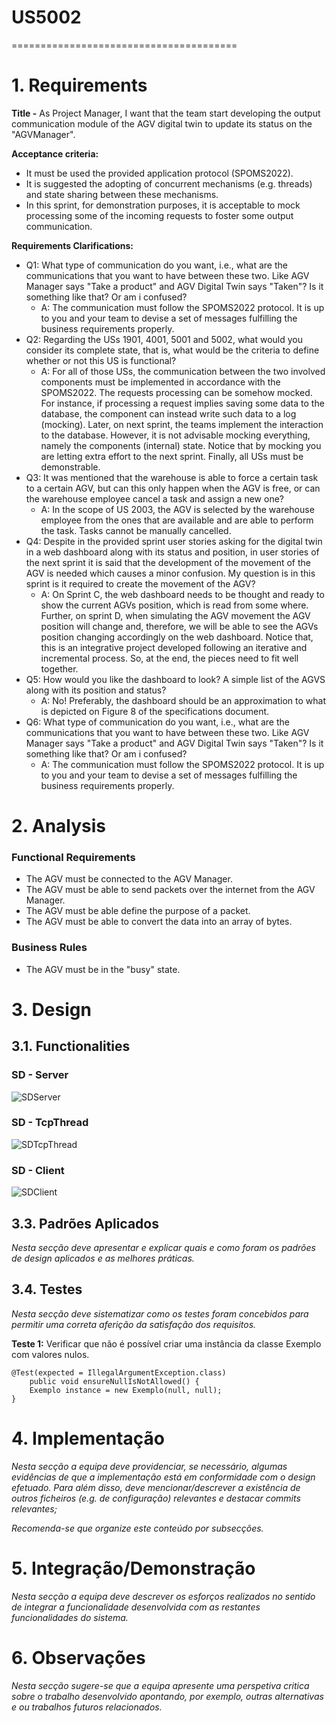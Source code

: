 # US5002
=======================================

# 1. Requirements

**Title -** As Project Manager, I want that the team start developing the output communication module of the AGV digital twin to update its status on the "AGVManager".

**Acceptance criteria:**
* It must be used the provided application protocol (SPOMS2022).
* It is suggested the adopting of concurrent mechanisms (e.g. threads) and state sharing between these mechanisms.
* In this sprint, for demonstration purposes, it is acceptable to mock processing some of the incoming requests to foster some output communication.

**Requirements Clarifications:**
* Q1: What type of communication do you want, i.e., what are the communications that you want to have between these two. Like AGV Manager says "Take a product" and AGV Digital Twin says "Taken"? Is it something like that? Or am i confused?
	* A: The communication must follow the SPOMS2022 protocol. It is up to you and your team to devise a set of messages fulfilling the business requirements properly.
* Q2: Regarding the USs 1901, 4001, 5001 and 5002, what would you consider its complete state, that is, what would be the criteria to define whether or not this US is functional?
	* A: For all of those USs, the communication between the two involved components must be implemented in accordance with the SPOMS2022. The requests processing can be somehow mocked. For instance, if processing a request implies saving some data to the database, the component can instead write such data to a log (mocking). Later, on next sprint, the teams implement the interaction to the database. However, it is not advisable mocking everything, namely the components (internal) state. Notice that by mocking you are letting extra effort to the next sprint. Finally, all USs must be demonstrable.
* Q3: It was mentioned that the warehouse is able to force a certain task to a certain AGV, but can this only happen when the AGV is free, or can the warehouse employee cancel a task and assign a new one?
	* A: In the scope of US 2003, the AGV is selected by the warehouse employee from the ones that are available and are able to perform the task. Tasks cannot be manually cancelled.
* Q4: Despite in the provided sprint user stories asking for the digital twin in a web dashboard along with its status and position, in user stories of the next sprint it is said that the development of the movement of the AGV is needed which causes a minor confusion. My question is in this sprint is it required to create the movement of the AGV?
	* A: On Sprint C, the web dashboard needs to be thought and ready to show the current AGVs position, which is read from some where. Further, on sprint D, when simulating the AGV movement the AGV position will change and, therefore, we will be able to see the AGVs position changing accordingly on the web dashboard. Notice that, this is an integrative project developed following an iterative and incremental process. So, at the end, the pieces need to fit well together.
* Q5: How would you like the dashboard to look? A simple list of the AGVS along with its position and status?
	* A: No! Preferably, the dashboard should be an approximation to what is depicted on Figure 8 of the specifications document.
* Q6: What type of communication do you want, i.e., what are the communications that you want to have between these two. Like AGV Manager says "Take a product" and AGV Digital Twin says "Taken"? Is it something like that? Or am i confused?
	* A: The communication must follow the SPOMS2022 protocol. It is up to you and your team to devise a set of messages fulfilling the business requirements properly.

# 2. Analysis

### Functional Requirements
- The AGV must be connected to the AGV Manager.
- The AGV must be able to send packets over the internet from the AGV Manager.
- The AGV must be able define the purpose of a packet.
- The AGV must be able to convert the data into an array of bytes.

### Business Rules
- The AGV must be in the "busy" state.

# 3. Design

## 3.1. Functionalities

### SD - Server
![SDServer](SD-Server.png)
### SD - TcpThread
![SDTcpThread](SD-TcpThread.png)
### SD - Client
![SDClient](SD-Client.png)

## 3.3. Padrões Aplicados

*Nesta secção deve apresentar e explicar quais e como foram os padrões de design aplicados e as melhores práticas.*

## 3.4. Testes 
*Nesta secção deve sistematizar como os testes foram concebidos para permitir uma correta aferição da satisfação dos requisitos.*

**Teste 1:** Verificar que não é possível criar uma instância da classe Exemplo com valores nulos.

	@Test(expected = IllegalArgumentException.class)
		public void ensureNullIsNotAllowed() {
		Exemplo instance = new Exemplo(null, null);
	}

# 4. Implementação

*Nesta secção a equipa deve providenciar, se necessário, algumas evidências de que a implementação está em conformidade com o design efetuado. Para além disso, deve mencionar/descrever a existência de outros ficheiros (e.g. de configuração) relevantes e destacar commits relevantes;*

*Recomenda-se que organize este conteúdo por subsecções.*

# 5. Integração/Demonstração

*Nesta secção a equipa deve descrever os esforços realizados no sentido de integrar a funcionalidade desenvolvida com as restantes funcionalidades do sistema.*

# 6. Observações

*Nesta secção sugere-se que a equipa apresente uma perspetiva critica sobre o trabalho desenvolvido apontando, por exemplo, outras alternativas e ou trabalhos futuros relacionados.*